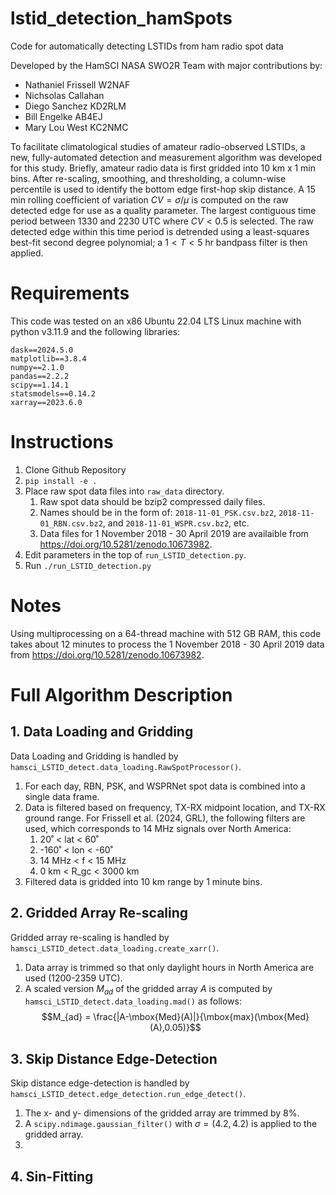# lstid_detection_hamSpots
Code for automatically detecting LSTIDs from ham radio spot data

Developed by the HamSCI NASA SWO2R Team with major contributions by:
* Nathaniel Frissell W2NAF
* Nichsolas Callahan
* Diego Sanchez KD2RLM
* Bill Engelke AB4EJ
* Mary Lou West KC2NMC

To facilitate climatological studies of amateur radio-observed LSTIDs, a new, fully-automated detection and measurement algorithm was developed for this study. Briefly, amateur radio data is first gridded into 10 km x 1 min bins. After re-scaling, smoothing, and thresholding, a column-wise percentile is used to identify the bottom edge first-hop skip distance. A 15 min rolling coefficient of variation $CV = \sigma/\mu$ is computed on the raw detected edge for use as a quality parameter. The largest contiguous time period between 1330 and 2230 UTC where $CV < 0.5$ is selected. The raw detected edge within this time period is detrended using a least-squares best-fit second degree polynomial; a $1 < T < 5$ hr bandpass filter is then applied.

# Requirements
This code was tested on an x86 Ubuntu 22.04 LTS Linux machine with python v3.11.9 and the following libraries:
```
dask==2024.5.0
matplotlib==3.8.4
numpy==2.1.0
pandas==2.2.2
scipy==1.14.1
statsmodels==0.14.2
xarray==2023.6.0
```

# Instructions
1. Clone Github Repository
2. `pip install -e .`
3. Place raw spot data files into `raw_data` directory.
    1. Raw spot data should be bzip2 compressed daily files.
    2. Names should be in the form of: `2018-11-01_PSK.csv.bz2`, `2018-11-01_RBN.csv.bz2`, and `2018-11-01_WSPR.csv.bz2`, etc.
    3. Data files for 1 November 2018 - 30 April 2019 are availaible from https://doi.org/10.5281/zenodo.10673982.
4. Edit parameters in the top of `run_LSTID_detection.py`.
5. Run `./run_LSTID_detection.py`

# Notes
Using multiprocessing on a 64-thread machine with 512 GB RAM, this code takes about 12 minutes to process the 1 November 2018 - 30 April 2019 data from https://doi.org/10.5281/zenodo.10673982.

# Full Algorithm Description
## 1. Data Loading and Gridding
Data Loading and Gridding is handled by `hamsci_LSTID_detect.data_loading.RawSpotProcessor()`.
1. For each day, RBN, PSK, and WSPRNet spot data is combined into a single data frame.
2. Data is filtered based on frequency, TX-RX midpoint location, and TX-RX ground range. For Frissell et al. (2024, GRL), the following filters are used, which corresponds to 14 MHz signals over North America:
    1. 20˚ < lat < 60˚
    2. -160˚ < lon < -60˚
    3. 14 MHz < f < 15 MHz
    4. 0 km < R_gc < 3000 km
3. Filtered data is gridded into 10 km range by 1 minute bins.

## 2. Gridded Array Re-scaling
Gridded array re-scaling is handled by `hamsci_LSTID_detect.data_loading.create_xarr()`.
1. Data array is trimmed so that only daylight hours in North America are used (1200-2359 UTC).
2. A scaled version $M_{ad}$ of the gridded array $A$ is computed by `hamsci_LSTID_detect.data_loading.mad()` as follows:
$$M_{ad} = \frac{|A-\mbox{Med}(A)|}{\mbox{max}(\mbox{Med}(A),0.05)}$$

## 3. Skip Distance Edge-Detection
Skip distance edge-detection is handled by `hamsci_LSTID_detect.edge_detection.run_edge_detect()`.
1. The x- and y- dimensions of the gridded array are trimmed by 8%.
2. A `scipy.ndimage.gaussian_filter()` with $\sigma=(4.2, 4.2)$ is applied to the gridded array.
3.  

## 4. Sin-Fitting

